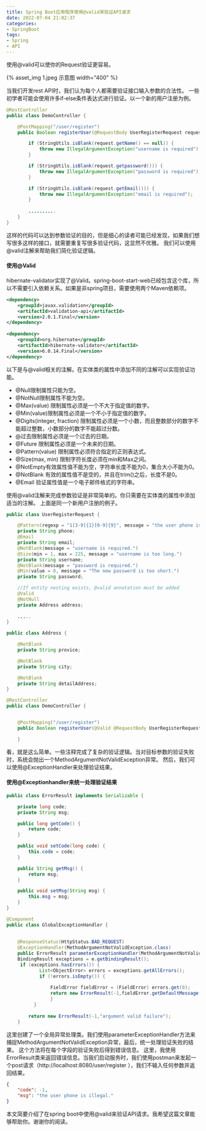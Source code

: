 ```yaml
---
title: Spring Boot应用程序使用@valid来验证API请求
date: 2022-07-04 21:02:37
categories:
- SpringBoot
tags:
- Spring
- API
---
```


使用@valid可以使你的Request验证更容易。

{% asset_img 1.jpeg 示意图 width="400" %}

当我们开发rest API时，我们认为每个人都需要验证接口输入参数的合法性。
一些初学者可能会使用许多if-else条件表达式进行验证。以一个新的用户注册为例。

<!--more-->

```java
@RestController
public class DemoController {

    @PostMapping("/user/register")
    public Boolean registerUser(@RequestBody UserRegisterRequest request) {

        if (StringUtils.isBlank(request.getName() == null)) {
            throw new IllegalArgumentException("username is required");
        }

        if (StringUtils.isBlank(request.getpassword())) {
            throw new IllegalArgumentException("password is required");
        }

        if (StringUtils.isBlank(request.getEmail())) {
            throw new IllegalArgumentException("email is required");
        }
        
		..........
    }
}
```

这样的代码可以达到参数验证的目的，但是细心的读者可能已经发现，如果我们想写很多这样的接口，就需要重复写很多验证代码，这显然不优雅。
我们可以使用@valid注解来帮助我们简化验证逻辑。

#### 使用@Valid
hibernate-validator实现了@Valid。spring-boot-start-web已经包含这个库，所以不需要引入依赖关系。如果是非spring项目，需要使用两个Maven依赖项。

```xml
<dependency>
    <groupId>javax.validation</groupId>
    <artifactId>validation-api</artifactId>
    <version>2.0.1.Final</version>
</dependency>
 
<dependency>
    <groupId>org.hibernate</groupId>
    <artifactId>hibernate-validator</artifactId>
    <version>6.0.14.Final</version>
</dependency>
```

以下是与@valid相关的注解。在实体类的属性中添加不同的注解可以实现验证功能。

 * @Null限制属性只能为空。
 * @NotNull限制属性不能为空。
 * @Max(value) 限制属性必须是一个不大于指定值的数字。
 * @Min(value)限制属性必须是一个不小于指定值的数字。
 * @Digits(integer, fraction) 限制属性必须是一个小数，而且整数部分的数字不能超过整数，小数部分的数字不能超过分数。
 * @过去限制属性必须是一个过去的日期。
 * @Future 限制属性必须是一个未来的日期。
 * @Pattern(value) 限制属性必须符合指定的正则表达式。
 * @Size(max, min) 限制字符长度必须在min和Max之间。
 * @NotEmpty有效属性值不能为空，字符串长度不能为0，集合大小不能为0。
 * @NotBlank 有效的属性值不是空的，并且在trim()之后，长度不是0。
 * @Email 验证属性值是一个电子邮件格式的字符串。

使用@valid注解来完成参数验证是非常简单的。你只需要在实体类的属性中添加适当的注解。
上面是同一个新用户注册的例子。

```java
public class UserRegisterRequest {

    @Pattern(regexp = "1[3-9]{1}[0-9]{9}", message = "the user phone is illegal.")
    private String phone;
    @Email
    private String email;
    @NotBlank(message = "username is required.")
    @Size(min = 1, max = 225, message = "username is too long.")
    private String username;
    @NotBlank(message = "password is required.")
    @Min(value = 8, message = "The new password is too short.")
    private String password;

    //If entity nesting exists, @valid annotation must be added
    @Valid
    @NotNull
    private Address address;
    
    .....
}

public class Address {

    @NotBlank
    private String provice;

    @NotBlank
    private String city;

    @NotBlank
    private String detailAddress;
}

@RestController
public class DemoController {


    @PostMapping("/user/register")
    public Boolean registerUser(@Valid @RequestBody UserRegisterRequest request) {

    }
```

看，就是这么简单。一些注释完成了复杂的验证逻辑。当对目标参数的验证失败时，系统会抛出一个MethodArgumentNotValidException异常。
然后，我们可以使用@ExceptionHandler来处理验证结果。

#### 使用@Exceptionhandler来统一处理验证结果

```java
public class ErrorResult implements Serializable {

    private long code;
    private String msg;

    public long getCode() {
        return code;
    }

    public void setCode(long code) {
        this.code = code;
    }

    public String getMsg() {
        return msg;
    }

    public void setMsg(String msg) {
        this.msg = msg;
    }
}

@Component 
public class GlobalExceptionHandler {  
  
    
    @ResponseStatus(HttpStatus.BAD_REQUEST)  
    @ExceptionHandler(MethodArgumentNotValidException.class)  
    public ErrorResult parameterExceptionHandler(MethodArgumentNotValidException e) {  
    BindingResult exceptions = e.getBindingResult();  
     if (exceptions.hasErrors()) {  
            List<ObjectError> errors = exceptions.getAllErrors();  
            if (!errors.isEmpty()) {  
                
                FieldError fieldError = (FieldError) errors.get(0); 
                return new ErrorResult(-1,fieldError.getDefaultMessage()); 
                }
          }
          
        return new ErrorResult(-1,"argument valid failure");    
    }  

```

这里创建了一个全局异常处理类。我们使用parameterExceptionHandler方法来捕捉MethodArgumentNotValidException异常，最后，统一处理验证失败的结果。
这个方法将在每个字段的验证失败后得到错误信息。
这里，我使用ErrorResult类来返回错误信息。当我们启动服务时，我们使用postman来发起一个post请求（http://localhost:8080/user/register ），我们不输入任何参数并返回结果。

```json
{  
    "code": -1,  
    "msg": "the user phone is illegal."  
}
```

本文简要介绍了在spring boot中使用@valid来验证API请求。我希望这篇文章能够帮助你。谢谢你的阅读。

<!-- https://medium.com/javarevisited/spring-boot-application-use-valid-to-validate-api-request-f9a328c1ee2c -->